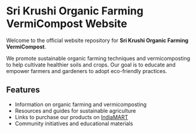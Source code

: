 # Sri Krushi Organic Farming VermiCompost Website

Welcome to the official website repository for **Sri Krushi Organic Farming VermiCompost**.

We promote sustainable organic farming techniques and vermicomposting to help cultivate healthier soils and crops. Our goal is to educate and empower farmers and gardeners to adopt eco-friendly practices.

## Features

- Information on organic farming and vermicomposting
- Resources and guides for sustainable agriculture
- Links to purchase our products on [IndiaMART](https://www.indiamart.com/srikrushiarganicfarmingvarmicompost/profile.html?srsltid=AfmBOooU1NlioEvMd9pRGFMf5Cvhknit32jatY1snpAgfzScI4vW8dFd)
- Community initiatives and educational materials
